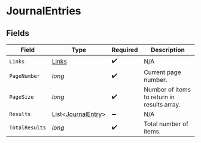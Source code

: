 # JournalEntries


## Fields

| Field                                                     | Type                                                      | Required                                                  | Description                                               |
| --------------------------------------------------------- | --------------------------------------------------------- | --------------------------------------------------------- | --------------------------------------------------------- |
| `Links`                                                   | [Links](../../models/shared/Links.md)                     | :heavy_check_mark:                                        | N/A                                                       |
| `PageNumber`                                              | *long*                                                    | :heavy_check_mark:                                        | Current page number.                                      |
| `PageSize`                                                | *long*                                                    | :heavy_check_mark:                                        | Number of items to return in results array.               |
| `Results`                                                 | List<[JournalEntry](../../models/shared/JournalEntry.md)> | :heavy_minus_sign:                                        | N/A                                                       |
| `TotalResults`                                            | *long*                                                    | :heavy_check_mark:                                        | Total number of items.                                    |
